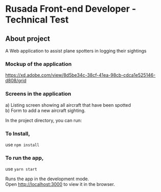 # Rusada Front-end Developer - Technical Test

## About project
A Web application to assist plane spotters in logging their sightings

### Mockup of the application
https://xd.adobe.com/view/8d5be34c-38cf-41ea-98cb-cdca1e525146-d808/grid

### Screens in the application
a) Listing screen showing all aircraft that have been spotted \
b) Form to add a new aircraft sighting.

In the project directory, you can run:

### To Install,
use `npm install`

### To run the app,
use `yarn start`

Runs the app in the development mode.\
Open [http://localhost:3000](http://localhost:3000) to view it in the browser.
